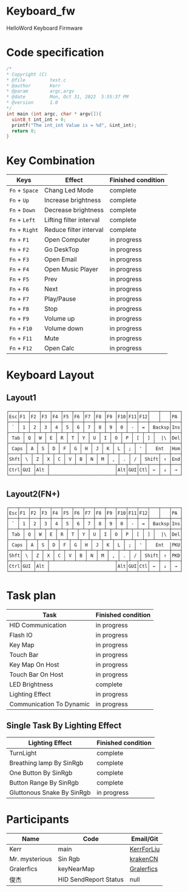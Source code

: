 # Keyboard_fw
HelloWord Keyboard Firmware
# Code specification
```C
/*
* Copyright (C)
* @file         test.c
* @author       Kerr
* @param        argc,argv
* @date         Mon, Oct 31, 2022  5:55:37 PM
* @version      1.0
*/
int main (int argc, char * argv[]){
  uint8_t int_int = 0;
  printf("The int_int Value is = %d", &int_int);
  return 0;
}
```

# Key Combination
|Keys|Effect|Finished condition|
|---|---|---|
|`Fn` + `Space`|Chang Led Mode|complete|
|`Fn` + `Up`|Increase brightness|complete|
|`Fn` + `Down`|Decrease brightness|complete|
|`Fn` + `Left`|Lifting filter interval|complete|
|`Fn` + `Right`|Reduce filter interval|complete|
|`Fn` + `F1`|Open Computer|in progress|
|`Fn` + `F2`|Go DeskTop|in progress|
|`Fn` + `F3`|Open Email|in progress|
|`Fn` + `F4`|Open Music Player|in progress|
|`Fn` + `F5`|Prev|in progress|
|`Fn` + `F6`|Next|in progress|
|`Fn` + `F7`|Play/Pause|in progress|
|`Fn` + `F8`|Stop|in progress|
|`Fn` + `F9`|Volume up|in progress|
|`Fn` + `F10`|Volume down|in progress|
|`Fn` + `F11`|Mute|in progress|
|`Fn` + `F12`|Open Calc|in progress|

# Keyboard Layout

## Layout1

```shell
┌───┬───┬───┬───┬───┬───┬───┬───┬───┬───┬───┬───┬───┬───┬───┬───┐
│Esc│F1 │F2 │F3 │F4 │F5 │F6 │F7 │F8 │F9 │F10│F11│F12│   │   │PA │
├───┼───┼───┼───┼───┼───┼───┼───┼───┼───┼───┼───┼───┼───┴───┼───┤
│ ` │ 1 │ 2 │ 3 │ 4 │ 5 │ 6 │ 7 │ 8 │ 9 │ 0 │ - │ = │ Backsp│Ins│
├───┴─┬─┴─┬─┴─┬─┴─┬─┴─┬─┴─┬─┴─┬─┴─┬─┴─┬─┴─┬─┴─┬─┴─┬─┴─┬─────┼───┤
│ Tab │ Q │ W │ E │ R │ T │ Y │ U │ I │ O │ P │ [ │ ] │  |\ │Del│
├─────┴┬──┴┬──┴┬──┴┬──┴┬──┴┬──┴┬──┴┬──┴┬──┴┬──┴┬──┴┬──┴─────┴───┤
│ Caps │ A │ S │ D │ F │ G │ H │ J │ K │ L │ ; │ ' │   Ent  │Hom│
├────┬─┴─┬─┴─┬─┴─┬─┴─┬─┴─┬─┴─┬─┴─┬─┴─┬─┴─┬─┴─┬─┴─┬─┴────┬───┼───┤
│Shft│ \ │ Z │ X │ C │ V │ B │ N │ M │ , │ . │ / │ Shift│ ↑ │End│
├────┼───┴┬──┴─┬─┴───┴───┴───┴───┴───┴──┬┴──┬┴──┬┴──┬───┼───┼───┤
│Ctrl│GUI │Alt │                        │Alt│GUI│Ctl│ ← │ ↓ │ → │
└────┴────┴────┴────────────────────────┴───┴───┴───┴───┴───┴───┘
```

## Layout2(FN+)

```shell
┌───┬───┬───┬───┬───┬───┬───┬───┬───┬───┬───┬───┬───┬───┬───┬───┐
│Esc│F1 │F2 │F3 │F4 │F5 │F6 │F7 │F8 │F9 │F10│F11│F12│   │   │PA │
├───┼───┼───┼───┼───┼───┼───┼───┼───┼───┼───┼───┼───┼───┴───┼───┤
│ ` │ 1 │ 2 │ 3 │ 4 │ 5 │ 6 │ 7 │ 8 │ 9 │ 0 │ - │ = │ Backsp│Ins│
├───┴─┬─┴─┬─┴─┬─┴─┬─┴─┬─┴─┬─┴─┬─┴─┬─┴─┬─┴─┬─┴─┬─┴─┬─┴─┬─────┼───┤
│ Tab │ Q │ W │ E │ R │ T │ Y │ U │ I │ O │ P │ [ │ ] │  |\ │Del│
├─────┴┬──┴┬──┴┬──┴┬──┴┬──┴┬──┴┬──┴┬──┴┬──┴┬──┴┬──┴┬──┴─────┴───┤
│ Caps │ A │ S │ D │ F │ G │ H │ J │ K │ L │ ; │ ' │   Ent  │PKU│
├────┬─┴─┬─┴─┬─┴─┬─┴─┬─┴─┬─┴─┬─┴─┬─┴─┬─┴─┬─┴─┬─┴─┬─┴────┬───┼───┤
│Shft│ \ │ Z │ X │ C │ V │ B │ N │ M │ , │ . │ / │ Shift│ ↑ │PKD│
├────┼───┴┬──┴─┬─┴───┴───┴───┴───┴───┴──┬┴──┬┴──┬┴──┬───┼───┼───┤
│Ctrl│GUI │Alt │                        │Alt│GUI│Ctl│ ← │ ↓ │ → │
└────┴────┴────┴────────────────────────┴───┴───┴───┴───┴───┴───┘
```

# Task plan
|Task|Finished condition|
|---|---|
|HID Communication|in progress|
|Flash IO|in progress|
|Key Map|in progress|
|Touch Bar|in progress|
|Key Map On Host|in progress|
|Touch Bar On Host|in progress|
|LED Brightness|complete|
|Lighting Effect|in progress|
|Communication To Dynamic|in progress|

## Single Task By Lighting Effect
|Lighting Effect|Finished condition|
|---|---|
|TurnLight|complete|
|Breathing lamp By SinRgb|complete|
|One Button By SinRgb|complete|
|Button Range By SinRgb|complete|
|Gluttonous Snake By SinRgb|in progress|

# Participants
|Name|Code|Email/Git|
|---|---|---|
|Kerr|main|[KerrForLiu](KerrForLiu@gmail.com)|
|Mr. mysterious|Sin Rgb|[krakenCN](https://github.com/krakenCN)|
|Gralerfics|keyNearMap|[Gralerfics](https://github.com/Gralerfics)|
|俊杰|HID SendReport Status|null|
